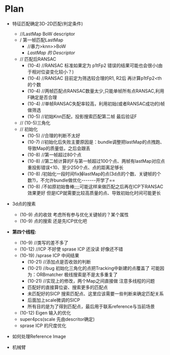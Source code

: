 # Plan

- 特征匹配确定3D-2D匹配(判定条件)
	- //LastMap BoW descriptor
	- / 第一帧匹配LastMap
		- //暴力>knn>>BoW
		- *LastMap 的 Descriptor*
	- // 匹配后RANSAC
		- (10-4) //RANSAC 标准如果定为 p1tFp2 错误的结果可能也会很小(由于相对位姿变化较小？)
		- (10-4) //RANSAC 目前定为筛选较合理的R1, R2后 再计算p1tFp2<th的个数
		- (10-4) //两帧匹配点RANSAC数量太少,只能单帧所有点RANSAC,利用F确定是否合理
		- (10-4) //单帧RANSAC失配率较高，利用初始(或者RANSAC成功的)帧做筛选
		- (10-5) //初始Knn匹配，投影搜索匹配第二帧 最后验证F
	- // (10-5)三角化
	- // 初始化
		- (10-5) //合理的判断不太好
		- (10-7) //初始化后失败主要原因是：bundle调整把lastMap的点拽跑、导致Map的质量低，之后会跟丢
		- (10-8) //第一帧超过80个点
		- (10-8) //第二帧计算的F与第一帧超过100个点、两帧有lastMap对应点重投影错误<10、至少250个点、点的距离足够长
		- (10-8) /初始化一段时间fix掉lastMap的点(3d点的个数、关键帧的个数?)，不允许bundle做优化-------开学了==
		- (10-8) /不如原初始鲁棒;;;;可能这样来做匹配之后再在ICP下RANSAC效果更好 但是ICP就需要比较高质量的点、导致初始化时间可能更长
- 3d点的搜素
	- (10-9) 点的收敛 考虑所有参与优化关键帧的？某个属性
	- (10-9) 点的搜索 还是先ICP优化吧
- **第四个线程:**
	- (10-9) //类写的差不多了
	- (10-12) //ICP 不好使 sprase ICP 还没读 好像还不错
	- (10-19) /sprase ICP 中间结果
		- (10-21) //添加点是否收敛的判断
		- (10-21) //bug 初始化三角化的点把Tracking中新建的点覆盖了 可能因为：ORBmatcher 极线搜索是不是太多重复了
		- (10-21) //实现上的修改，两个Map之间直接做 注意多线程的问题
		- 匹配好的直接算位姿、搜索更多的匹配点
		- 未匹配好的SICP 搜索匹配点、这里应该需要一些判断来确定匹配关系
		- 后面加上scale微调的SICP
		- 所有目的是为了得到匹配点，最后用于联系reference与当前场景
	- (10-12) Eigen 输入的优化
	- super4pcs(scale 先由descritor确定)
	- sprase ICP 的尺度优化
- 如何处理Reference Image

- 机械臂
